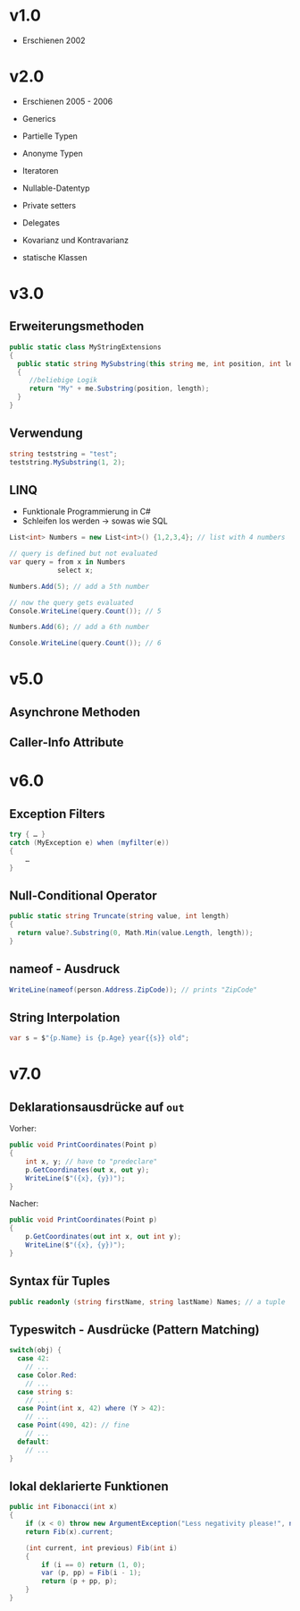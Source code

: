 # v1.0 

* Erschienen 2002

# v2.0

* Erschienen 2005 - 2006

* Generics
* Partielle Typen
* Anonyme Typen
* Iteratoren
* Nullable-Datentyp
* Private setters
* Delegates
* Kovarianz und Kontravarianz
* statische Klassen

# v3.0

## Erweiterungsmethoden

~~~csharp
public static class MyStringExtensions
{
  public static string MySubstring(this string me, int position, int length)
  {
     //beliebige Logik
     return "My" + me.Substring(position, length);
  }
}
~~~

## Verwendung

~~~csharp
string teststring = "test";
teststring.MySubstring(1, 2);
~~~

## LINQ

* Funktionale Programmierung in C#
* Schleifen los werden -> sowas wie SQL


~~~csharp
List<int> Numbers = new List<int>() {1,2,3,4}; // list with 4 numbers

// query is defined but not evaluated
var query = from x in Numbers
            select x;

Numbers.Add(5); // add a 5th number

// now the query gets evaluated
Console.WriteLine(query.Count()); // 5

Numbers.Add(6); // add a 6th number

Console.WriteLine(query.Count()); // 6
~~~

# v5.0

## Asynchrone Methoden

## Caller-Info Attribute

# v6.0

## Exception Filters

~~~csharp
try { … }
catch (MyException e) when (myfilter(e))
{
    …
}
~~~

## Null-Conditional Operator

~~~csharp
public static string Truncate(string value, int length)
{          
  return value?.Substring(0, Math.Min(value.Length, length));
}
~~~

## nameof - Ausdruck

~~~csharp
WriteLine(nameof(person.Address.ZipCode)); // prints "ZipCode"
~~~

## String Interpolation

~~~csharp
var s = $"{p.Name} is {p.Age} year{{s}} old";
~~~

# v7.0

## Deklarationsausdrücke auf `out`

Vorher:

~~~csharp
public void PrintCoordinates(Point p)
{
    int x, y; // have to "predeclare"
    p.GetCoordinates(out x, out y);
    WriteLine($"({x}, {y})");
}
~~~

Nacher:

~~~csharp
public void PrintCoordinates(Point p)
{
    p.GetCoordinates(out int x, out int y);
    WriteLine($"({x}, {y})");
}
~~~

## Syntax für Tuples

~~~csharp
public readonly (string firstName, string lastName) Names; // a tuple
~~~

## Typeswitch - Ausdrücke (Pattern Matching)

~~~csharp
switch(obj) {
  case 42:
    // ...
  case Color.Red:
    // ...
  case string s:
    // ...
  case Point(int x, 42) where (Y > 42):
    // ...
  case Point(490, 42): // fine
    // ...
  default:
    // ...
}

~~~

## lokal deklarierte Funktionen

~~~csharp
public int Fibonacci(int x)
{
    if (x < 0) throw new ArgumentException("Less negativity please!", nameof(x));
    return Fib(x).current;

    (int current, int previous) Fib(int i)
    {
        if (i == 0) return (1, 0);
        var (p, pp) = Fib(i - 1);
        return (p + pp, p);
    }
}
~~~
